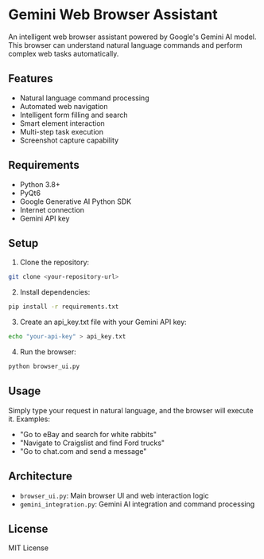 # Gemini Web Browser Assistant

An intelligent web browser assistant powered by Google's Gemini AI model. This browser can understand natural language commands and perform complex web tasks automatically.

## Features

- Natural language command processing
- Automated web navigation
- Intelligent form filling and search
- Smart element interaction
- Multi-step task execution
- Screenshot capture capability

## Requirements

- Python 3.8+
- PyQt6
- Google Generative AI Python SDK
- Internet connection
- Gemini API key

## Setup

1. Clone the repository:
```bash
git clone <your-repository-url>
```

2. Install dependencies:
```bash
pip install -r requirements.txt
```

3. Create an api_key.txt file with your Gemini API key:
```bash
echo "your-api-key" > api_key.txt
```

4. Run the browser:
```bash
python browser_ui.py
```

## Usage

Simply type your request in natural language, and the browser will execute it. Examples:

- "Go to eBay and search for white rabbits"
- "Navigate to Craigslist and find Ford trucks"
- "Go to chat.com and send a message"

## Architecture

- `browser_ui.py`: Main browser UI and web interaction logic
- `gemini_integration.py`: Gemini AI integration and command processing

## License

MIT License
